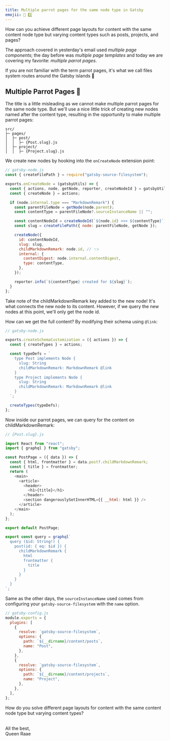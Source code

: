 ```yaml
---
title: Multiple parrot pages for the same node type in Gatsby
emojii: 📄 3️⃣
---
```


How can you achieve different page layouts for content with the same content node type but varying content types such as posts, projects, and pages?

The approach covered in yesterday's email used _multiple page components_; the day before was _multiple page templates_ and today we are covering my favorite: _multiple parrot pages_.

If you are not familiar with the term parrot pages, it's what we call files system routes around the Gatsby islands 🤪

## Multiple Parrot Pages 🦜

The title is a little misleading as we cannot make multiple parrot pages for the same node type. But we'll use a nice little trick of creating new nodes named after the content type, resulting in the opportunity to make multiple parrot pages:

```
src/
├─ pages/
│  ├─ post/
│  │  ├─ {Post.slug}.js
│  ├─ project/
│  │  ├─ {Project.slug}.js
```

We create new nodes by hooking into the `onCreateNode` extension point:

```js
// gatsby-node.js
const { createFilePath } = require("gatsby-source-filesystem");

exports.onCreateNode = (gatsbyUtils) => {
  const { actions, node, getNode, reporter, createNodeId } = gatsbyUtils;
  const { createNode } = actions;

  if (node.internal.type === "MarkdownRemark") {
    const parentFileNode = getNode(node.parent);
    const contentType = parentFileNode?.sourceInstanceName || "";

    const contentNodeId = createNodeId(`${node.id} >>> ${contentType}`);
    const slug = createFilePath({ node: parentFileNode, getNode });

    createNode({
      id: contentNodeId,
      slug: slug,
      childMarkdownRemark: node.id, // 👈
      internal: {
        contentDigest: node.internal.contentDigest,
        type: contentType,
      },
    });

    reporter.info(`${contentType} created for ${slug}`);
  }
};
```

Take note of the childMarkdownRemark key added to the new node! It's what connects the new node to its content. However, if we query the new nodes at this point, we'll only get the node id.

How can we get the full content? By modifying their schema using `@link`:

```js
// gatsby-node.js

exports.createSchemaCustomization = ({ actions }) => {
  const { createTypes } = actions;

  const typeDefs = `
    type Post implements Node {
      slug: String
      childMarkdownRemark: MarkdownRemark @link
    }
    type Project implements Node {
      slug: String
      childMarkdownRemark: MarkdownRemark @link
    }
  `;

  createTypes(typeDefs);
};
```

Now inside our parrot pages, we can query for the content on childMarkdownRemark:

```js
// {Post.slug}.js

import React from "react";
import { graphql } from "gatsby";

const PostPage = ({ data }) => {
  const { html, frontmatter } = data.post?.childMarkdownRemark;
  const { title } = frontmatter;
  return (
    <main>
      <article>
        <header>
          <h1>{title}</h1>
        </header>
        <section dangerouslySetInnerHTML={{ __html: html }} />
      </article>
    </main>
  );
};

export default PostPage;

export const query = graphql`
  query ($id: String!) {
    post(id: { eq: $id }) {
      childMarkdownRemark {
        html
        frontmatter {
          title
        }
      }
    }
  }
`;
```

Same as the other days, the `sourceInstanceName` used comes from configuring your `gatsby-source-filesystem` with the `name` option.

```js
// gatsby-config.js
module.exports = {
  plugins: [
    {
      resolve: `gatsby-source-filesystem`,
      options: {
        path: `${__dirname}/content/posts`,
        name: "Post",
      },
    },
    {
      resolve: `gatsby-source-filesystem`,
      options: {
        path: `${__dirname}/content/projects`,
        name: "Project",
      },
    },
  ],
};
```

How do you solve different page layouts for content with the same content node type but varying content types?

&nbsp;  
All the best,  
Queen Raae
